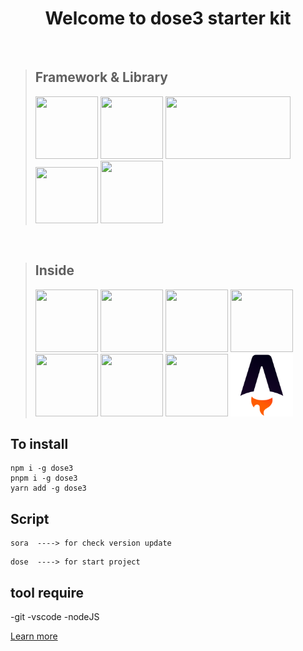 <h1 align="center">Welcome to dose3 starter kit</h1>

<br/>

><h2>Framework & Library</h2>
><div>
><img src="https://actix.rs/img/logo.png" width="100" height="100" />
><img src="https://cdn.worldvectorlogo.com/logos/tauri-1.svg"  width="100" height="100" />
><img src="https://miro.medium.com/v2/resize:fit:486/0*lNoeGL7_495Dhe6Z.png" width="200" height="100" />
><img src="https://upload.wikimedia.org/wikipedia/commons/thumb/a/a7/React-icon.svg/2300px-React-icon.svg.png"  width="100" height="90"/>
><img src="https://www.solidjs.com/img/logo/without-wordmark/logo.png" width="100" height="100" />
></div>
<br/>

 ><h2>Inside</h2>
><div>
><img src="https://pbs.twimg.com/card_img/1669046276631977994/FtIF1MOC?format=png&name=small" width="100" height="100" />
><img src="https://img.stackshare.io/service/11559/zustand.png"  width="100" height="100" />
><img src="https://www.svgrepo.com/show/354210/prisma.svg" width="100" height="100" />
><img src="https://www.svgrepo.com/show/354419/swc.svg"  width="100" height="100"/>
><img src="https://upload.wikimedia.org/wikipedia/commons/thumb/f/f1/Vitejs-logo.svg/800px-Vitejs-logo.svg.png" width="100" height="100" />
><img src="https://vitest.dev/logo-shadow.svg"  width="100" height="100"/>
><img src="https://vite-pwa-org.netlify.app/icon_dark.svg"  width="100" height="100"/>
><img src="https://raw.githubusercontent.com/github/explore/5cc0a03a302ec862c4aeac2a22a513ae31c35432/topics/astro/astro.png"  width="100" height="100"/>
></div>
## To install

```
npm i -g dose3
pnpm i -g dose3
yarn add -g dose3
```

## Script
```
sora  ----> for check version update
```
```
dose  ----> for start project
```


## tool require
-git
-vscode
-nodeJS


<a href="https://dose-products.vercel.app/dose3" target="blank">Learn more</a>
